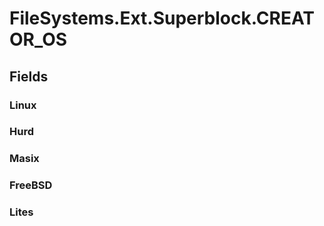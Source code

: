 ﻿


# FileSystems.Ext.Superblock.CREATOR_OS

## Fields

### Linux

### Hurd

### Masix

### FreeBSD

### Lites
